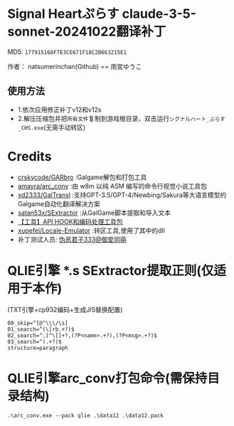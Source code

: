 # Signal Heartぷらす claude-3-5-sonnet-20241022翻译补丁 

MD5: `177915168F7E3CE671F18C2B663215E1`

作者： natsumerinchan(Github) == 雨宮ゆうこ

## 使用方法
- 1.依次应用修正补丁v12和v12s
- 2.解压压缩包并把`所有文件`复制到游戏根目录，双击运行`シグナルハート_ぷらす_CHS.exe`(无需手动转区)

# Credits

- [crskycode/GARbro](https://github.com/crskycode/GARbro) :Galgame解包和打包工具
- [amayra/arc_conv](https://github.com/amayra/arc_conv.git) :由 w8m 以纯 ASM 编写的命令行视觉小说工具包
- [xd2333/GalTransl](https://github.com/xd2333/GalTransl.git) :支持GPT-3.5/GPT-4/Newbing/Sakura等大语言模型的Galgame自动化翻译解决方案
- [satan53x/SExtractor](https://github.com/satan53x/SExtractor.git) :从GalGame脚本提取和导入文本
- [【工具】API HOOK和编码处理工具包](https://www.ai2.moe/topic/29225-【工具】api-hook和编码处理工具包)
- [xupefei/Locale-Emulator](https://github.com/xupefei/Locale-Emulator.git) :转区工具,使用了其中的dll
- 补丁测试人员: [伪恶君子333@御爱同萌](https://www.ai2.moe/profile/9569-伪恶君子333/)

# QLIE引擎 *.s SExtractor提取正则(仅适用于本作)
(TXT引擎+cp932编码+生成JIS替换配置)
```
00_skip=^[@^\\\/\s]
01_search=^(\[rb.+?)$
02_search=^.[^\[]+?,(?P<name>.+?),(?P<msg>.+?)$
03_search=^(.+?)$
structure=paragraph
```

# QLIE引擎arc_conv打包命令(需保持目录结构)
```
.\arc_conv.exe --pack qlie .\data12 .\data12.pack
```
